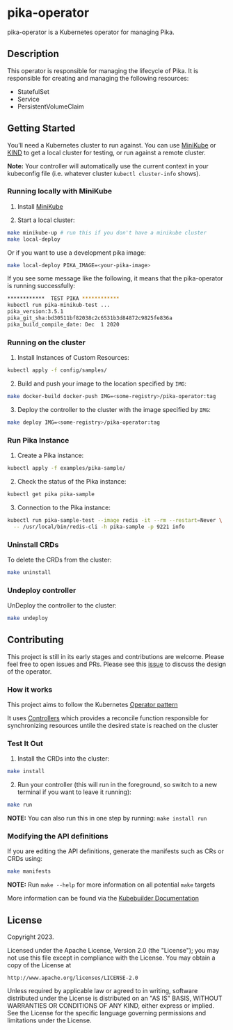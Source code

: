 # pika-operator

pika-operator is a Kubernetes operator for managing Pika.

## Description

This operator is responsible for managing the lifecycle of Pika.
It is responsible for creating and managing the following resources:

- StatefulSet
- Service
- PersistentVolumeClaim

## Getting Started

You’ll need a Kubernetes cluster to run against. You can use [MiniKube](https://minikube.sigs.k8s.io) 
or [KIND](https://kind.sigs.k8s.io) to get a local cluster for testing, or run against a remote cluster.

**Note:** Your controller will automatically use the current context in your kubeconfig file (i.e. whatever
cluster `kubectl cluster-info` shows).

### Running locally with MiniKube

1. Install [MiniKube](https://minikube.sigs.k8s.io/docs/start/)
 
2. Start a local cluster:

```sh
make minikube-up # run this if you don't have a minikube cluster
make local-deploy
```

Or if you want to use a development pika image:

```sh
make local-deploy PIKA_IMAGE=<your-pika-image>
```

If you see some message like the following, it means that the pika-operator is running successfully:

```sh
************  TEST PIKA ************
kubectl run pika-minikub-test ...
pika_version:3.5.1
pika_git_sha:bd30511bf82038c2c6531b3d84872c9825fe836a
pika_build_compile_date: Dec  1 2020
````

### Running on the cluster

1. Install Instances of Custom Resources:

```sh
kubectl apply -f config/samples/
```

2. Build and push your image to the location specified by `IMG`:

```sh
make docker-build docker-push IMG=<some-registry>/pika-operator:tag
```

3. Deploy the controller to the cluster with the image specified by `IMG`:

```sh
make deploy IMG=<some-registry>/pika-operator:tag
```

### Run Pika Instance

1. Create a Pika instance:

```sh
kubectl apply -f examples/pika-sample/
```

2. Check the status of the Pika instance:

```sh
kubectl get pika pika-sample
```

3. Connection to the Pika instance:

```sh
kubectl run pika-sample-test --image redis -it --rm --restart=Never \
  -- /usr/local/bin/redis-cli -h pika-sample -p 9221 info
```

### Uninstall CRDs

To delete the CRDs from the cluster:

```sh
make uninstall
```

### Undeploy controller

UnDeploy the controller to the cluster:

```sh
make undeploy
```

## Contributing

This project is still in its early stages and contributions are welcome. Please feel free to open issues and PRs.
Please see this [issue](https://github.com/OpenAtomFoundation/pika/issues/1236) to discuss the design of the operator.

### How it works

This project aims to follow the
Kubernetes [Operator pattern](https://kubernetes.io/docs/concepts/extend-kubernetes/operator/)

It uses [Controllers](https://kubernetes.io/docs/concepts/architecture/controller/)
which provides a reconcile function responsible for synchronizing resources untile the desired state is reached on the
cluster

### Test It Out

1. Install the CRDs into the cluster:

```sh
make install
```

2. Run your controller (this will run in the foreground, so switch to a new terminal if you want to leave it running):

```sh
make run
```

**NOTE:** You can also run this in one step by running: `make install run`

### Modifying the API definitions

If you are editing the API definitions, generate the manifests such as CRs or CRDs using:

```sh
make manifests
```

**NOTE:** Run `make --help` for more information on all potential `make` targets

More information can be found via the [Kubebuilder Documentation](https://book.kubebuilder.io/introduction.html)

## License

Copyright 2023.

Licensed under the Apache License, Version 2.0 (the "License");
you may not use this file except in compliance with the License.
You may obtain a copy of the License at

    http://www.apache.org/licenses/LICENSE-2.0

Unless required by applicable law or agreed to in writing, software
distributed under the License is distributed on an "AS IS" BASIS,
WITHOUT WARRANTIES OR CONDITIONS OF ANY KIND, either express or implied.
See the License for the specific language governing permissions and
limitations under the License.

